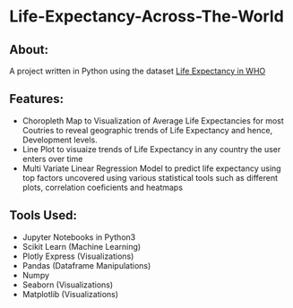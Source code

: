 # Life-Expectancy-Across-The-World

## About:
A project written in Python using the dataset [Life Expectancy in WHO](https://www.kaggle.com/kumarajarshi/life-expectancy-who
)

## Features:
* Choropleth Map to Visualization of Average Life Expectancies for most Coutries to reveal geographic trends of Life Expectancy and hence, Development levels.
* Line Plot to visuaize trends of Life Expectancy in any country the user enters over time
* Multi Variate Linear Regression Model to predict life expectancy using top factors uncovered using various statistical tools such as different plots, correlation coeficients and heatmaps

## Tools Used:
* Jupyter Notebooks in Python3
* Scikit Learn (Machine Learning)
* Plotly Express (Visualizations)
* Pandas (Dataframe Manipulations)
* Numpy 
* Seaborn (Visualizations)
* Matplotlib (Visualizations)

